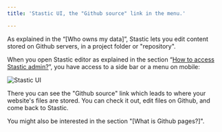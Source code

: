 ```yaml
---
title: 'Stastic UI, the "Github source" link in the menu.'

---
```

As explained in the “[Who owns my data]”, Stastic lets you edit content stored on Github servers, in a project folder or "repository". 

When you open Stastic editor as explained in the section “[How to access Stastic admin?](/docs/how-to-access-stastic-admin)”, you have access to a side bar or a menu on mobile:

![Stastic UI](https://www.stastic.net//assets/2019-08-03-775924.png)

There you can see the "Github source" link which leads to where your website's files are stored. You can check it out, edit files on Github, and come back to Stastic.

You might also be interested in the section "[What is Github pages?]".
